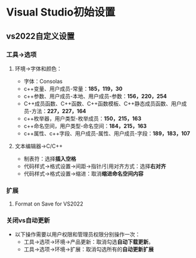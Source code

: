 # Visual Studio初始设置

## vs2022自定义设置

### 工具->选项

1. 环境->字体和颜色：
    + 字体：Consolas
    + c++变量、用户成员-常量：**185，119，30**
    + c++参数、用户成员-本地、用户成员-参数：**156，220，254**
    + C++成员函数、C++函数、C++函数模板、C++静态成员函数、用户成员-方法：**227，227，164**
    + c++枚举器，用户类型-枚举成员：**150，215，163**
    + c++命名空间，用户类型-命名空间：**184，215，163**
    + c++属性、c++字段、用户成员-属性、用户成员-字段：**189，183，107**

2. 文本编辑器->C/C++
    + 制表符：选择**插入空格**
    + 代码样式->格式设置->间距->指针/引用对齐方式：选择**右对齐**
    + 代码样式->格式设置->缩进：取消**缩进命名空间内容**

### 扩展

1. Format on Save for VS2022

### 关闭vs自动更新

+ 以下操作需要以用户权限和管理员权限分别操作一次：
  + 工具->选项->环境->产品更新：取消勾选**自动下载更新**。
  + 工具->选项->环境->扩展：取消勾选所有的**自动更新扩展**
